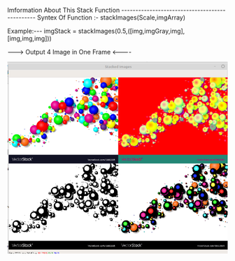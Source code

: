 Imformation About This Stack Function -----------------------------------------------
Syntex Of Function :-
            stackImages(Scale,imgArray)

Example:---
imgStack = stackImages(0.5,([img,imgGray,img],[img,img,img]))

---> Output 4 Image in One Frame <----

![](Stacked.png)
